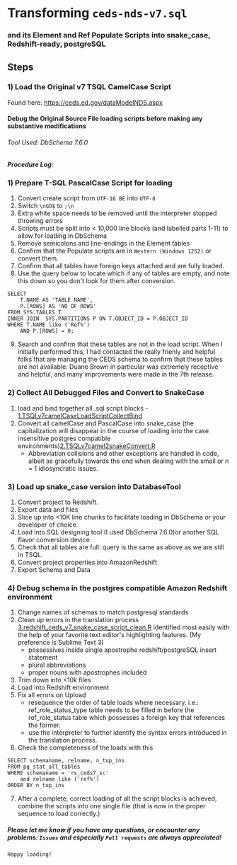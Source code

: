 # Transforming `ceds-nds-v7.sql` 
### and its Element and Ref Populate Scripts into snake_case, Redshift-ready, postgreSQL

## Steps

### 1) Load the Original v7 TSQL CamelCase Script
Found here: https://ceds.ed.gov/dataModelNDS.aspx
#### Debug the Original Source File loading scripts before making any substantive modifications
###### Tool Used: DbSchema 7.6.0
##### Procedure Log:
### 1) Prepare T-SQL PascalCase Script for loading
1) Convert create script from `UTF-16 BE` into `UTF-8`
2) Switch `\nGO$` to `;\n`
3) Extra white space needs to be removed until the interpreter stopped throwing errors
4) Scripts must be split into < 10,000 line blocks (and labelled parts 1-11) to allow for loading in DbSchema
5) Remove semicolons and line-endings in the Element tables
6) Confirm that the Populate scripts are in `Western (Windows 1252)` or convert them.
7) Confirm that all tables have foreign keys attached and are fully loaded.
8) Use the query below to locate which if any of tables are empty, and note this down so you don't look for them after conversion.
```
SELECT 
    T.NAME AS 'TABLE NAME',
    P.[ROWS] AS 'NO OF ROWS'
FROM SYS.TABLES T 
INNER JOIN  SYS.PARTITIONS P ON T.OBJECT_ID = P.OBJECT_ID
WHERE T.NAME like ('Ref%')
    AND P.[ROWS] = 0;
```
9) Search and confirm that these tables are not in the load script. When I initially performed this, I had contacted the really frienly and helpful folks that are managing the CEDS schema to confirm that these tables are not available: Duane Brown in particular was extremely receptive and helpful, and many improvements were made in the 7th release.

### 2) Collect All Debugged Files and Convert to SnakeCase
1) load and bind together all .sql script blocks - [1.TSQLv7camelCaseLoadScriptCollectBind](https://github.com/leerssej/aws_ceds_v7/blob/master/1.TSQLv7camelCaseLoadScriptCollectBind.R)
2) Convert all camelCase and PascalCase into snake_case (the capitalization will disappear in the course of loading into the case insensitive postgres compatible environments)[2.TSQLv7camel2snakeConvert.R](https://github.com/leerssej/aws_ceds_v7/blob/master/2.TSQLv7camel2snakeConvert.R)
    * Abbreviation collisions and other exceptions are handled in code, albeit as gracefully towards the end when dealing with the small or n = 1 idiosyncratic issues.
    
### 3) Load up snake_case version into DatabaseTool
1) Convert project to Redshift.
2) Export data and files
3) Slice up into <10K line chunks to facilitate loading in DbSchema or your developer of choice.
4) Load into SQL designing tool (I used DbSchema 7.6.0)or another SQL flavor conversion device.
5) Check that all tables are full: query is the same as above as we are still in TSQL.
6) Convert project properties into AmazonRedshift
7) Export Schema and Data

### 4) Debug schema in the postgres compatible Amazon Redshift environment
1) Change names of schemas to match postgresql standards
2) Clean up errors in the translation process [3.redshift_ceds_v7_snake_case_script_clean.R](https://github.com/leerssej/aws_ceds_v7/blob/master/3.redshift_ceds_v7_snake_case_script_clean.R) identified most easily with the help of your favorite text editor's highlighting features. (My preference is Sublime Text 3)
    * possessives inside single apostrophe redshift/postgreSQL insert statement
    * plural abbreviations
    * proper nouns with apostrophes included
3) Trim down into <10k files
4) Load into Redshift environment
5) Fix all errors on Upload
    * resequence the order of table loads where necessary. i.e.: ref_role_status_type table needs to be filled in before the ref_role_status table which possesses a foreign key that references the former.
    * use the interpreter to further identify the syntax errors introduced in the translation process.
6) Check the completeness of the loads with this 
```
SELECT schemaname, relname, n_tup_ins
FROM pg_stat_all_tables 
WHERE schemaname = 'rs_ceds7_sc' 
    and relname like ('ref%') 
ORDER BY n_tup_ins 
```
7) After a complete, correct loading of all the script blocks is achieved, combine the scripts into one single file (that is now in the proper sequence to load correctly.)

##### Please let me know if you have any questions, or encounter any problems: `Issues` and especially `Pull requests` are always appreciated!

    Happy loading! 
